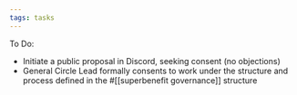 ```yaml
---
tags: tasks
---
```

To Do:
- Initiate a public proposal in Discord, seeking consent (no objections)
- General Circle Lead formally consents to work under the structure and process defined in the #[[superbenefit governance]] structure
